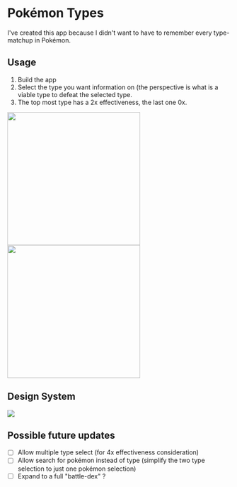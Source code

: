 # Pokémon Types
I've created this app because I didn't want to have to remember every type-matchup in Pokémon. 

## Usage
1. Build the app
2. Select the type you want information on (the perspective is what is a viable type to defeat the selected type.
3. The top most type has a 2x effectiveness, the last one 0x.
<img src="https://github.com/user-attachments/assets/8f095c67-831f-4ee0-8b94-5a466cebde34" height=300 >
<img src="https://github.com/user-attachments/assets/87d20f12-166f-40f9-96ec-e5622182dfaf" height=300>

## Design System
<img src="https://github.com/user-attachments/assets/49c5c66e-3403-42bd-add3-3601ec26c28c" heigth=200>

## Possible future updates
- [ ] Allow multiple type select (for 4x effectiveness consideration)
- [ ] Allow search for pokémon instead of type (simplify the two type selection to just one pokémon selection)
- [ ] Expand to a full "battle-dex" ?
